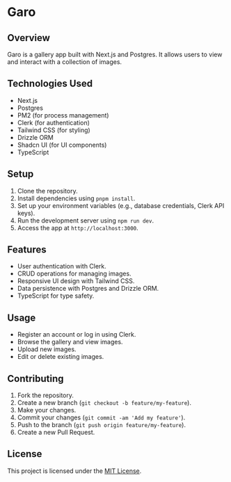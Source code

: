 # Garo

## Overview
Garo is a gallery app built with Next.js and Postgres. It allows users to view and interact with a collection of images.

## Technologies Used
- Next.js
- Postgres
- PM2 (for process management)
- Clerk (for authentication)
- Tailwind CSS (for styling)
- Drizzle ORM
- Shadcn UI (for UI components)
- TypeScript

## Setup
1. Clone the repository.
2. Install dependencies using `pnpm install`.
3. Set up your environment variables (e.g., database credentials, Clerk API keys).
4. Run the development server using `npm run dev`.
5. Access the app at `http://localhost:3000`.

## Features
- User authentication with Clerk.
- CRUD operations for managing images.
- Responsive UI design with Tailwind CSS.
- Data persistence with Postgres and Drizzle ORM.
- TypeScript for type safety.

## Usage
- Register an account or log in using Clerk.
- Browse the gallery and view images.
- Upload new images.
- Edit or delete existing images.

## Contributing
1. Fork the repository.
2. Create a new branch (`git checkout -b feature/my-feature`).
3. Make your changes.
4. Commit your changes (`git commit -am 'Add my feature'`).
5. Push to the branch (`git push origin feature/my-feature`).
6. Create a new Pull Request.

## License
This project is licensed under the [MIT License](LICENSE).